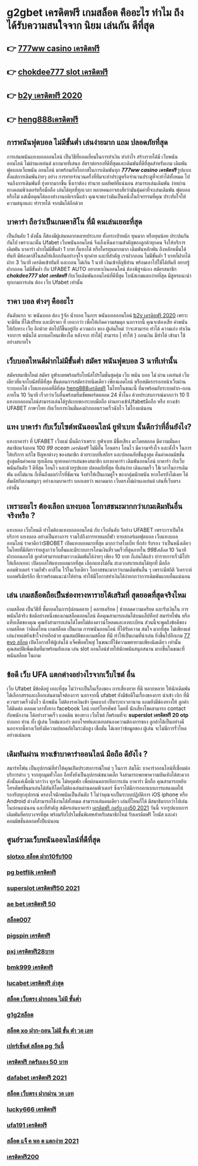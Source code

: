 # g2gbet เครดิตฟรี  เกมสล็อต คืออะไร ทำไม ถึงได้รับความสนใจจาก นิยม เล่นกัน ดีที่สุด

## 👉 [777ww casino เครดิตฟรี](https://www.ufaeat.com/regis-ufabet-master-free/)
## 👉 [chokdee777 slot เครดิตฟรี](https://www.ufaeat.com/ufabet-master-login/)
## 👉 [b2y เครดิตฟรี 2020](https://www.ufaeat.com/regis-ufabet-master-free/)
## 👉 [heng888เครดิตฟรี](https://www.ufaeat.com/ufabet-master-login/)

##  การพนันฟุตบอล ไม่มีขั้นต่ำ  เล่นง่ายมาก แถม  ปลอดภัยที่สุด

 การเล่นพนันแทงบอลออนไลน์ เป็นวิธีที่ยอดเยี่ยมในการทำเงิน ทำกำไร สร้างรายได้มี เว็บพนันออนไลน์ ไม่ผ่านเอเย่นต์ มากมายที่เสนอ อัตราต่อรองที่ดีที่สุดและเดิมพันที่ดีที่สุดสำหรับเกม เดิมพันฟุตบอลเว็บพนัน ออนไลน์ มาพร้อมกับโอกาสในการเดิมพันทุก ***777ww casino เครดิตฟรี*** รูปแบบ  ตั้งแต่การเดิมพันง่ายๆ  อย่าง  การทายจำนวนครั้งที่ทีมจะทำประตูหรือจำนวนประตูที่จะทำได้ทั้งหมด ไปจนถึงการเดิมพันที่ ยุ่งยากมากขึ้น ซึ่งเราต้อง ทำนาย ผลลัพท์ที่แน่นอน สามารถเล่นเดิมพัน ง่ายผ่านทางคอมพิวเตอร์หรือมือถือ เล่นได้ทุกที่ทุกเวลา หลายคนอาจสงสัยว่ามันคุ้มค่าที่จะเล่นเดิมพัน ฟุตบอลหรือไม่ แต่เมื่อคุณได้ลองทำงานอดิเรกนี้แล้ว คุณจะพบว่ามันเป็นหนึ่งในกิจกรรมที่คุณ ประทับใจให้ความสนุกและ ทำรายได้ จากมันได้อีกด้วย

##  บาคาร่า ถือว่าเป็นเกมคาสิโน ที่มี  คนเล่นเยอะที่สุด 

เป็นอันดับ 1 ดังนั้น  ก็ต้องมีผู้เล่นหลากหลายประเภท ทั้งกระเป๋าหนัก ทุนมาก หรือทุนน้อย ประปนกันกันไป เพราะฉะนั้น Ufabet เว็บพนันออนไลน์  จึงเล็งเห็นความสำคัญของลูกค้าทุกคน จึงให้บริการ เดิมพัน  บาคาร่า ฝากไม่มีขั้นต่ํา 1 บาท ก็แทงได้ หรือใครทุนมากมาก เดิมพันหลักพัน ถึงหลักหมื่นได้ทันที มีห้องคาสิโนสดให้เลือกกันอย่างจุใจ ทุกค่าย และที่สำคัญ เราฝากถอน ไม่มีขั้นต่ำ 1 บาทก็ฝากได้ ฝาก 3 วินาที เครดิตเข้าทันที และถอน ไม่เกิน 1 นาที เงินเข้าบัญชีท่าน พร้อมเอาไปใช้ได้ทันที อยากรู้ ฝากถอน ไม่มีขั้นต่ำ กับ UFABET AUTO อยากหาเงินออนไลน์ ต้องพิสูจน์เอง สมัครสมาชิก ***chokdee777 slot เครดิตฟรี*** กับเว็บเดิมพันออนไลน์ที่ดีที่สุด โบนัสเกมแตกง่ายที่สุด มีสูตรแนะนำทุกเกมการเล่น ต้อง  เว็บ Ufabet  เท่านั้น

## ราคา  บอล ต่างๆ คืออะไร 

 อันดับแรก จะ พนันบอล ต้อง  รู้จัก   น้ำบอล  ในการ พนันบอลออนไลน์ [b2y เครดิตฟรี 2020](https://www.ufaeat.com/ufabet-master-login/)  เพราะจะมีทีม ที่ได้เปรียบ และมีราคา ที่ เยอะกว่า เพื่อให้เกิดความสมดุล  นอกจากนี้  คุณจะต้องเสีย  ค่าพนัน  ให้กับทาง  เว็บ  อีกด้วย ต่อไปก็ขึ้นอยู่กับ ความเก่ง  ของ ผู้เล่นใหม่  ว่าจะสามารถ ทำได้ ความเก่ง ทำเงินจากการ  พนันได้ มากแค่ไหนเพียงใด หลังจาก  ทำได้| สามารถ | ทำให้ } ถอนเงิน   มีทำได้  เข้ามา ใช้อย่างสบายใจ

##  เว็บบอลไหนดีฝากไม่มีขั้นต่ำ สมัคร พนันฟุตบอล  3 นาทีเท่านั้น

สมัครสมาชิกใหม่ สมัคร ยูฟ่าเบทพร้อมรับโบนัสโปรโมชั่นสุดคุ้ม เว็บ พนัน บอล ไม่ ผ่าน เอเย่นต์ เว็บเดียวที่แจกโบนัสที่ดีที่สุด ขั้นตอนการสมัครง่ายนิดเดียว เพียงแอดไลน์ หรือสมัครกรอกหน้าเว็บผ่านระบบออโต้ เว็บแทงบอลที่ดีที่สุด  [heng888เครดิตฟรี](https://www.ufaeat.com/) ในไทยในขณะนี้ ที่มาพร้อมกับระบบฝาก-ถอน ภายใน 10 วินาที เร็วกว่าเว็บอื่นพร้อมทีมซัพพอร์ตตลอด 24 ชั่วโมง ด้วยประสบการณ์มากกว่า 10 ปี แทงบอลออนไลน์สามารถเล่นได้รูปแบบของระบบมือถือ ผ่านทางเข้าUfabetมือถือ หรือ  ทางเข้า UFABET ภาษาไทย กับเว็บการเงินมั่นคงฝากถอนรวดเร็วฉับไว ไม่โกงแน่นอน


## แทง บาคาร่า กับเว็บไซต์พนันออนไลน์  ยูฟ่าเบท   นั้นดีกว่าที่อื่นยังไง?

แทงบาคาร่า ที่ UFABET เว็บแม่ นั้นดีกว่าเพราะ ยูฟ่าเบท มีชื่อเสียง มาโดยตลอด มีความมั่นคง สมาชิกแจ้งถอน  100 *99 ocean เครดิตฟรี* ไม่มีอั้น โอนตรง โอนไว มีความจริงใจ และตั้งใจ ในการให้บริการ แก้ไข ปัญหาต่างๆ ของสมาชิก ด้วยระบบที่เสถียร และปลอดภัยขั้นสูงสุด คืนค่าคอมมิชชั่นสูงสุดคืนค่าคอม ทุกเดือน ทุกยอดการเล่นของสมาชิก แทงบาคาร่า   เดิมพันออนไลน์ บาคาร่า  กับเว็บพนันอันดับ 1 ดีที่สุด โอนไว และด้วยรูปแบบ ปลอดภัยที่สุด ที่เล่นง่าย เดินเกมเร็ว ใช้เวลาในการเดิมพัน แค่ไม่นาน ก็เห็นถึงผลกำไรที่ชัดเจน จึงทำให้เป็นเกมคู่ใจ ของกลุ่มนักพนัน หากใครยังไม่เคย ได้สัมผัสกับเกมสนุกๆ อย่างเกมบาคาร่า บอกเลยว่า พลาดมาก  เว็บตรงไม่ผ่านเอเย่นต์ เล่นที่เว็บตรงเท่านั้น


##  เพราะอะไร ต้องเลือก แทงบอล โอกาสชนะมากกว่าเกมเดิมพันอื่นจริงหรือ ?

แทงบอล เว็บไหนดี ทำไมต้องแทงบอลออนไลน์ กับ   เว็บอันดับ 1อย่าง UFABET เพราะเราเปิดให้บริการ แทงบอล อย่างเป็นทางการ รวมไปถึงการทายผลกีฬา ทายสกอร์ผลฟุตบอล เว็บแทงบอลออนไลน์ ราคาดีกว่าSBOBET เปิดแทงบอลมากที่สุด มากกว่าสโบเบ็ท ที่กล้า รับรอง ว่าเป็นหนึ่งเดียวในไทยที่มีอัตราจ่ายสูงกว่าเว็บอื่นและมีระบบการโอนเงินที่รวดเร็วที่สุดภายใน *998สล็อต* 10 วินาที ฝากถอนออโต้ ลูกค้าสามารถเข้ามาวางเดิมพันได้ง่ายๆ เพียง 10 บาท ก็เล่นได้แล้ว ทำรายการเร็วมีโปรให้เลือกเยอะ เปิดบอลให้แทงบอลมากที่สุด เลือกแทงไม่อั้น  สะดวกสบายเล่นได้ทุกที่ มือถือ คอมพิวเตอร์ รวมกีฬา คาสิโน ไว้ในเว็บเดียว โอกาสชนะมากว่าเกมเดิมพันอื่น ๆ เพราะมีสถิติ วิเคราะห์บอลพรีเมียร์ลีก ที่เราพร้อมแนะนำให้ท่าน ทำให้มีโอกาสทำเงินได้ง่ายกกว่าการเดิมพันแบบอื่นแน่นอน


## เล่น เกมสล็อตถือเป็นช่องทางหารายได้เสริมที่ สุดยอดที่สุดจริงไหม

เกมสล็อต เป็นวิธีที่ ชั้นยอดในการ{ผ่อนคลาย | คลายเครียด | ช่วยลดความเครียด และรับเงินใน การพนันได้จริง ข้อดีอย่างหนึ่งของเกมสล็อตออนไลน์ คือคุณสามารถเล่นได้บนแล็ปท็อป สมาร์ทโฟน หรือแท็บเล็ตของคุณ คุณยังสามารถเล่นได้โดยไม่ต้องดาวน์โหลดและลงทะเบียน ส่วนนี้จะพูดถึงข้อดีของเกมสล็อต ว่าดีแค่ไหน เกมสล็อต เป็นเกม การพนันออนไลน์ ที่ได้รับความ สนใจ มากที่สุด ไม่เพียงแต่ เล่นง่ายแต่ยังเข้าใจง่ายอีกด้วย คุณสมบัติของเกมสล็อต ที่มี ทำให้เป็นเกมที่น่าเล่น ยิ่งขึ้นไปอีกเกม [77 evo สล็อต](https://www.ufaeat.com/credit-free-50/) เปิดโอกาสให้ผู้เล่นได้ แจ็คพ็อตใหญ่ ในขณะที่ใช้ความพยายามเพียงนิดเดียว เท่านั้น คุณสมบัติเพิ่มเติมที่มาพร้อมกับเกม เล่น slot ออนไลน์ช่วยให้นักพนันสนุกสนาน มากขึ้นในขณะที่ พนันสล็อต ในเกม


## ข้อดี เว็บ UFA แตกต่างอย่างไรจากเว็บไซต์ อื่น

เว็บ Ufabet  มีข้อดีอยู่ เยอะที่สุด ไม่ว่าจะเป็นในเรื่องของ การเสี่ยงทาย ที่มี  หลากหลาย  ให้นักเดิมพัน ได้เลือกสรรและเลือกเล่นตามใจต้องการ นอกจากนี้ ufabet ยังมีข้อดีในเรื่องของการ นำเข้า   เบิก  ที่มีความรวดเร็วฉับไว  นักพนัน ไม่ต้องรอเงินเข้า บุ๊คแบงก์ เป็นระยะเวลานาน แถมยังมีช่องทางให้ ลูกค้าได้ติดต่อ  ตลอดเวลาทั้งทาง facebook ไลน์ เบอร์โทรศัพท์ โดยที่ นักเสี่ยงโชคสามารถ contact  กับพนักงาน ได้อย่างรวดเร็ว  แอดมิน ของทาง เว็บไซต์ ก็พร้อมที่จะ **superslot เครดิตฟรี 20 otp** บ่งบอก ท่าน ทั้ง ผู้เล่น ใหม่และเก่า ตอบโจทย์และตอบสนองความต้องการของ ลูกค้าได้เป็นอย่างดี นอกจากนี้ทางเว็บยังมีความปลอดภัยในระดับสูง  เชื่อมั่น ได้เลยว่าข้อมูลของ ผู้เล่น จะไม่มีการรั่วไหลอย่างแน่นอน


## เดิมพันผ่าน ทางเข้าบาคาร่าออนไลน์ มือถือ ดียังไง ?

สมาร์ทโฟน เป็นอุปกรณ์ที่ทำให้คุณเปิดประสบการณ์ใหม่ ๆ ในการ  ล้มโต๊ะ บาคาร่าออนไลน์ที่เชื่อมต่อบริการต่าง ๆ จากทุกมุมทั่วโลก อีกทั้งยังเป็นอุปกรณ์ขนาดเล็ก จึงสามารถพกพาความบันเทิงได้สะดวกดังนั้นแค่เมื่อมีเวลาว่าง  ทุกวัน ไม่หยุดพัก  เพื่อผ่อนคลายกับการเล่น บาคาร่า มือถือ คุณสามารถหยิบโทรศัพท์ขึ้นมาเล่นได้ทันทีโดยไม่ต้องเล่นผ่านคอมพิวเตอร์ ซึ่งเราได้มีการออกแบบการแสดงผลให้รองรับทุกอุปกรณ์  ครองใจนักพนันเป็นอันดับ 1  ไม่ว่าคุณจะเป็นระบบปฏิบัติการ iOS iphone หรือ Android ต่างก็สามารถใช้งานได้ทั้งหมด สามารถเล่นคนเดียว เล่นที่ไหนก็ได้ มีสมาธิมากกว่าไปเล่นในบ่อนแน่นอน และที่สำคัญ สมัครเล่นบาคาร่า [เครดิตฟรี กดรับ เอง50 2021](https://www.ufaeat.com/) วันนี้ จากรูปแบบการเดิมพันที่ครบวงจรที่สุด พร้อมรับโปรโมชั่นพิเศษสำหรับสมาชิกใหม่ รับเครดิตฟรี โบนัส และค่าคอมมิชชั่นตลอดทั้งปีแน่นอน


## ศูนย์รวมเว็บพนันออนไลน์ที่ดีที่สุด

### [slotxo สล็อต ฝาก10รับ100](https://atom.io/themes/ทางเข้า%20UFAEAT%20เว็บตรง%20UFABET%20สมัครufabetออนไลน์%20008%20สล็อต%20ฟรีเครดิต%20100%)
### [pg betflik เครดิตฟรี](https://atom.io/themes/ทางเข้า%20UFAEAT%20เว็บตรง%20UFABET%20เข้าสู่ระบบ%20สล็อต%20008%20สล็อต%20ฟรีเครดิต%20100%)
### [superslot เครดิตฟรี50 2021](https://atom.io/themes/ทางเข้า%20UFAEAT%20เว็บตรง%20UFABET%20lucabet365%20เครดิตฟรี%20008%20สล็อต%20ฟรีเครดิต%20100%)
### [ae bet เครดิตฟรี 50](https://atom.io/themes/ทางเข้า%20UFAEAT%20เว็บตรง%20UFABET%20สมัครufabet%20เครดิตฟรี%20008%20สล็อต%20ฟรีเครดิต%20100%)
### [สล็อต007](https://atom.io/themes/ทางเข้า%20UFAEAT%20เว็บตรง%20UFABET%20สล็อตxo369%20008%20สล็อต%20ฟรีเครดิต%20100%)
### [pigspin เครดิตฟรี](https://atom.io/themes/ทางเข้า%20UFAEAT%20เว็บตรง%20UFABET%20สล็อตxo%20777%20008%20สล็อต%20ฟรีเครดิต%20100%)
### [pxj เครดิตฟรี28บาท](https://atom.io/themes/ทางเข้า%20UFAEAT%20เว็บตรง%20UFABET%20สล็อตpgแตก%20008%20สล็อต%20ฟรีเครดิต%20100%)
### [bmk999 เครดิตฟรี](https://atom.io/themes/ทางเข้า%20UFAEAT%20เว็บตรง%20UFABET%20pg%20betflik%20เครดิตฟรี%2050%20008%20สล็อต%20ฟรีเครดิต%20100%)
### [lucabet เครดิตฟรี ล่าสุด](https://atom.io/themes/ทางเข้า%20UFAEAT%20เว็บตรง%20UFABET%20huc99%20เครดิตฟรี%20100%20008%20สล็อต%20ฟรีเครดิต%20100%)
### [สล็อต เว็บตรง ฝากถอน ไม่มี ขั้นต่ำ](https://atom.io/themes/ทางเข้า%20UFAEAT%20เว็บตรง%20UFABET%20superslot%20เครดิตฟรี%2050%20ใหม่%20ๆ%20008%20สล็อต%20ฟรีเครดิต%20100%)
### [g1g2สล็อต](https://atom.io/themes/ทางเข้า%20UFAEAT%20เว็บตรง%20UFABET%20สล็อต%20jdb%20008%20สล็อต%20ฟรีเครดิต%20100%)
### [สล็อต xo ฝาก-ถอน ไม่มี ขั้น ต่ํา วอ เลท](https://atom.io/themes/ทางเข้า%20UFAEAT%20เว็บตรง%20UFABET%20ทดลองเล่น%20สล็อต%20008%20สล็อต%20ฟรีเครดิต%20100%)
### [เปอร์เซ็นต์ สล็อต pg วันนี้](https://atom.io/themes/ทางเข้า%20UFAEAT%20เว็บตรง%20UFABET%20betflixpg%20เครดิตฟรี%2050%20008%20สล็อต%20ฟรีเครดิต%20100%)
### [เครดิตฟรี กดรับเอง 50 บาท](https://atom.io/themes/ทางเข้า%20UFAEAT%20เว็บตรง%20UFABET%20u31%20เครดิตฟรี%20008%20สล็อต%20ฟรีเครดิต%20100%)
### [dafabet เครดิตฟรี 2021](https://atom.io/themes/ทางเข้า%20UFAEAT%20เว็บตรง%20UFABET%20123bet%20เครดิตฟรี%20008%20สล็อต%20ฟรีเครดิต%20100%)
### [สล็อต เว็บตรง ฝากผ่าน วอ เลท](https://atom.io/themes/ทางเข้า%20UFAEAT%20เว็บตรง%20UFABET%20bk8เครดิตฟรี%20008%20สล็อต%20ฟรีเครดิต%20100%)
### [lucky666 เครดิตฟรี](https://atom.io/themes/ทางเข้า%20UFAEAT%20เว็บตรง%20UFABET%20สล็อต%20pg%20ฝาก10รับ100%20วอ%20เลท%202021%20008%20สล็อต%20ฟรีเครดิต%20100%)
### [ufa191 เครดิตฟรี](https://atom.io/themes/ทางเข้า%20UFAEAT%20เว็บตรง%20UFABET%20สล็อต%20sabai55%20008%20สล็อต%20ฟรีเครดิต%20100%)
### [สล็อต แจ็ ค พอ ต แตกง่าย 2021](https://atom.io/themes/ทางเข้า%20UFAEAT%20เว็บตรง%20UFABET%20สล็อต888%20โอน%20ผ่าน%20วอ%20เลท%20ไม่มีขั้นต่ํา%20008%20สล็อต%20ฟรีเครดิต%20100%)
### [เครดิตฟรี200](https://atom.io/themes/ทางเข้า%20UFAEAT%20เว็บตรง%20UFABET%20superslot%20เครดิตฟรี%2030%20otp%20008%20สล็อต%20ฟรีเครดิต%20100%)